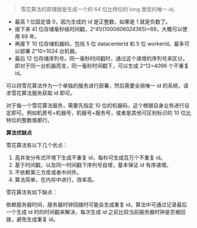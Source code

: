 > 雪花算法的原理就是生成一个的 64 位比特位的 long 类型的唯一 id。

- 最高 1 位固定值 0，因为生成的 id 是正整数，如果是 1 就是负数了。
- 接下来 41 位存储毫秒级时间戳，2^41/(1000*60*60*24*365)=69，大概可以使用 69 年。
- 再接下 10 位存储机器码，包括 5 位 datacenterId 和 5 位 workerId。最多可以部署 2^10=1024 台机器。
- 最后 12 位存储序列号。同一毫秒时间戳时，通过这个递增的序列号来区分。即对于同一台机器而言，同一毫秒时间戳下，可以生成 2^12=4096 个不重复 id。

可以将雪花算法作为一个单独的服务进行部署，然后需要全局唯一 id 的系统，请求雪花算法服务获取 id 即可。

对于每一个雪花算法服务，需要先指定 10 位的机器码，这个根据自身业务进行设定即可。例如机房号+机器号，机器号+服务号，或者是其他可区别标识的 10 位比特位的整数值都行。


**算法优缺点**

雪花算法有以下几个优点：

1. 高并发分布式环境下生成不重复 id，每秒可生成百万个不重复 id。 
2. 基于时间戳，以及同一时间戳下序列号自增，基本保证 id 有序递增。 
3. 不依赖第三方库或者中间件。 
4. 算法简单，在内存中进行，效率高。

雪花算法有如下缺点：

依赖服务器时间，服务器时钟回拨时可能会生成重复 id。算法中可通过记录最后一个生成 id 时的时间戳来解决，每次生成 id 之前比较当前服务器时钟是否被回拨，避免生成重复 id。
